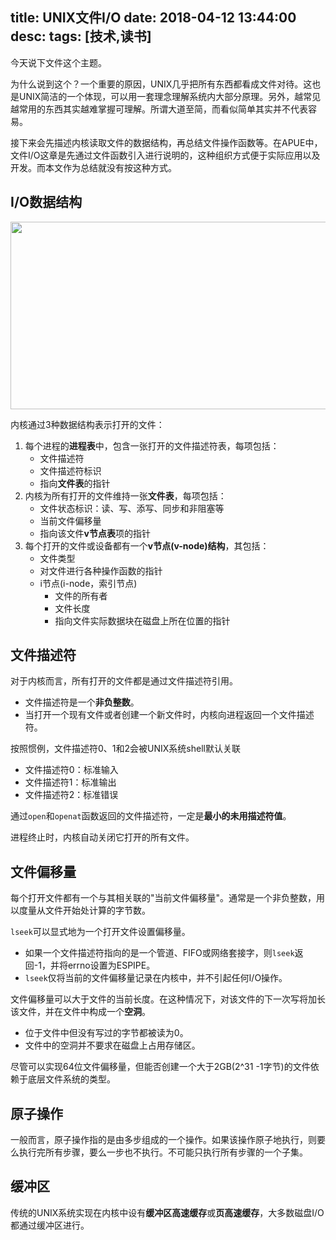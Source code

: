title: UNIX文件I/O
date: 2018-04-12 13:44:00
desc: 
tags: [技术,读书] 
---

今天说下文件这个主题。

为什么说到这个？一个重要的原因，UNIX几乎把所有东西都看成文件对待。这也是UNIX简洁的一个体现，可以用一套理念理解系统内大部分原理。另外，越常见越常用的东西其实越难掌握可理解。所谓大道至简，而看似简单其实并不代表容易。

接下来会先描述内核读取文件的数据结构，再总结文件操作函数等。在APUE中，文件I/O这章是先通过文件函数引入进行说明的，这种组织方式便于实际应用以及开发。而本文作为总结就没有按这种方式。

<!-- more -->

## I/O数据结构

<img src="{% asset_path apue-fio-01.png %}" alt="" width="550" height="300" /> 

内核通过3种数据结构表示打开的文件：
1. 每个进程的**进程表**中，包含一张打开的文件描述符表，每项包括：
    * 文件描述符
    * 文件描述符标识
    * 指向**文件表**的指针
2. 内核为所有打开的文件维持一张**文件表**，每项包括：
    * 文件状态标识：读、写、添写、同步和非阻塞等
    * 当前文件偏移量
    * 指向该文件**v节点表**项的指针
3. 每个打开的文件或设备都有一个**v节点(v-node)结构**，其包括：
    * 文件类型
    * 对文件进行各种操作函数的指针
    * i节点(i-node，索引节点)
        * 文件的所有者
        * 文件长度
        * 指向文件实际数据块在磁盘上所在位置的指针
        
## 文件描述符

对于内核而言，所有打开的文件都是通过文件描述符引用。
* 文件描述符是一个**非负整数**。
* 当打开一个现有文件或者创建一个新文件时，内核向进程返回一个文件描述符。

按照惯例，文件描述符0、1和2会被UNIX系统shell默认关联
* 文件描述符0：标准输入
* 文件描述符1：标准输出
* 文件描述符2：标准错误

通过`open`和`openat`函数返回的文件描述符，一定是**最小的未用描述符值**。

进程终止时，内核自动关闭它打开的所有文件。

## 文件偏移量

每个打开文件都有一个与其相关联的"当前文件偏移量"。通常是一个非负整数，用以度量从文件开始处计算的字节数。

`lseek`可以显式地为一个打开文件设置偏移量。
* 如果一个文件描述符指向的是一个管道、FIFO或网络套接字，则`lseek`返回-1，并将errno设置为ESPIPE。
* `lseek`仅将当前的文件偏移量记录在内核中，并不引起任何I/O操作。

文件偏移量可以大于文件的当前长度。在这种情况下，对该文件的下一次写将加长该文件，并在文件中构成一个**空洞**。
* 位于文件中但没有写过的字节都被读为0。
* 文件中的空洞并不要求在磁盘上占用存储区。
    
尽管可以实现64位文件偏移量，但能否创建一个大于2GB(2^31 -1字节)的文件依赖于底层文件系统的类型。

## 原子操作

一般而言，原子操作指的是由多步组成的一个操作。如果该操作原子地执行，则要么执行完所有步骤，要么一步也不执行。不可能只执行所有步骤的一个子集。

## 缓冲区

传统的UNIX系统实现在内核中设有**缓冲区高速缓存**或**页高速缓存**，大多数磁盘I/O都通过缓冲区进行。

